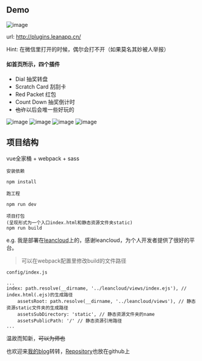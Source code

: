## Demo
![image](http://ohce3yxd6.bkt.clouddn.com/someplugins/demo.png)

url: http://plugins.leanapp.cn/

Hint: 在微信里打开的时候，偶尔会打不开（如果莫名其妙被人举报）

#### 如首页所示，四个插件
- Dial 抽奖转盘
- Scratch Card 刮刮卡
- Red Packet 红包
- Count Down 抽奖倒计时
- ~~也许~~以后会堆一些好玩的

![image](http://ohce3yxd6.bkt.clouddn.com/someplugins/1.gif?imageView2/2/w/200/h/500/interlace/0/q/100)
![image](http://ohce3yxd6.bkt.clouddn.com/someplugins/2.gif?imageView2/2/w/200/h/500/interlace/0/q/100)
![image](http://ohce3yxd6.bkt.clouddn.com/someplugins/3.gif?imageView2/2/w/200/h/500/interlace/0/q/100)
![image](http://ohce3yxd6.bkt.clouddn.com/someplugins/4.gif?imageView2/2/w/200/h/500/interlace/0/q/100)

## 项目结构
vue全家桶 + webpack + sass

```
安装依赖

npm install
```
```
跑工程

npm run dev
```
```
项目打包
(呈现形式为一个入口index.html和静态资源文件夹static)
npm run build
```
e.g. 我是部署在[leancloud](https://leancloud.cn)上的，感谢leancloud，为个人开发者提供了很好的平台。

> 可以在webpack配置里修改build的文件路径

```
config/index.js

...
index: path.resolve(__dirname, '../leancloud/views/index.ejs'), // index.html(.ejs)的生成路径
    assetsRoot: path.resolve(__dirname, '../leancloud/views'), // 静态资源static文件夹的生成路径
    assetsSubDirectory: 'static', // 静态资源文件夹的name
    assetsPublicPath: '/' // 静态资源引用路径
... 
```

温故而知新，~~可以为师也~~

也欢迎来[我的blog](http://note.youdao.com/palmerye.online)转转，[Repository](https://github.com/palmerye/palmer-blog)也放在github上
